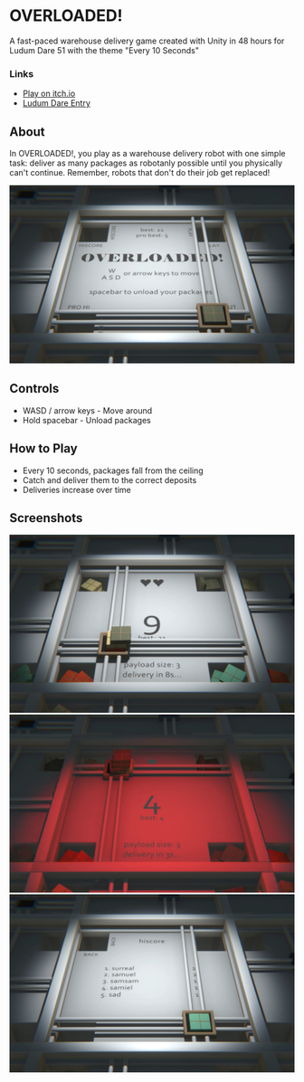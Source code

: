 # OVERLOADED!

A fast-paced warehouse delivery game created with Unity in 48 hours for Ludum Dare 51 with the theme "Every 10 Seconds"

### Links

- [Play on itch.io](https://busisen.itch.io/overloaded)
- [Ludum Dare Entry](https://ldjam.com/events/ludum-dare/51/overloaded)

## About

In OVERLOADED!, you play as a warehouse delivery robot with one simple task: deliver as many packages as robotanly possible until you physically can't continue. Remember, robots that don't do their job get replaced!

![Screenshot 1](./screenshots/img1.jpg)

## Controls

- WASD / arrow keys - Move around
- Hold spacebar - Unload packages

## How to Play
- Every 10 seconds, packages fall from the ceiling
- Catch and deliver them to the correct deposits
- Deliveries increase over time

## Screenshots

![Screenshot 2](./screenshots/img2.jpg)
![Screenshot 3](./screenshots/img3.jpg)
![Screenshot 4](./screenshots/img4.jpg)